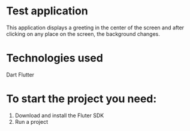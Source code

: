 # Test application

This application displays a greeting in the center of the screen and after clicking on any place on the screen, the background changes.

# Technologies used

Dart
Flutter

# To start the project you need:
1. Download and install the Fluter SDK
2. Run a project
